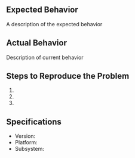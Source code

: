 ## Expected Behavior
A description of the expected behavior

## Actual Behavior
Description of current behavior

## Steps to Reproduce the Problem

  1. 
  1.
  1.

## Specifications
  - Version:
  - Platform:
  - Subsystem:
